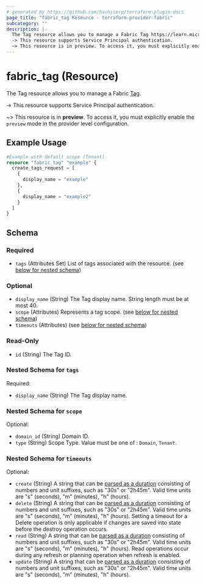 ```yaml
---
# generated by https://github.com/hashicorp/terraform-plugin-docs
page_title: "fabric_tag Resource - terraform-provider-fabric"
subcategory: ""
description: |-
  The Tag resource allows you to manage a Fabric Tag https://learn.microsoft.com/fabric/governance/tags-overview.
  -> This resource supports Service Principal authentication.
  ~> This resource is in preview. To access it, you must explicitly enable the preview mode in the provider level configuration.
---
```


# fabric_tag (Resource)

The Tag resource allows you to manage a Fabric [Tag](https://learn.microsoft.com/fabric/governance/tags-overview).

-> This resource supports Service Principal authentication.

~> This resource is in **preview**. To access it, you must explicitly enable the `preview` mode in the provider level configuration.

## Example Usage

```terraform
#Example with default scope (Tenant)
resource "fabric_tag" "example" {
  create_tags_request = [
    {
      display_name = "example"
    },
    {
      display_name = "example2"
    }
  ]
}
```

<!-- schema generated by tfplugindocs -->
## Schema

### Required

- `tags` (Attributes Set) List of tags associated with the resource. (see [below for nested schema](#nestedatt--tags))

### Optional

- `display_name` (String) The Tag display name. String length must be at most 40.
- `scope` (Attributes) Represents a tag scope. (see [below for nested schema](#nestedatt--scope))
- `timeouts` (Attributes) (see [below for nested schema](#nestedatt--timeouts))

### Read-Only

- `id` (String) The Tag ID.

<a id="nestedatt--tags"></a>

### Nested Schema for `tags`

Required:

- `display_name` (String) The Tag display name.

<a id="nestedatt--scope"></a>

### Nested Schema for `scope`

Optional:

- `domain_id` (String) Domain ID.
- `type` (String) Scope Type. Value must be one of : `Domain`, `Tenant`.

<a id="nestedatt--timeouts"></a>

### Nested Schema for `timeouts`

Optional:

- `create` (String) A string that can be [parsed as a duration](https://pkg.go.dev/time#ParseDuration) consisting of numbers and unit suffixes, such as "30s" or "2h45m". Valid time units are "s" (seconds), "m" (minutes), "h" (hours).
- `delete` (String) A string that can be [parsed as a duration](https://pkg.go.dev/time#ParseDuration) consisting of numbers and unit suffixes, such as "30s" or "2h45m". Valid time units are "s" (seconds), "m" (minutes), "h" (hours). Setting a timeout for a Delete operation is only applicable if changes are saved into state before the destroy operation occurs.
- `read` (String) A string that can be [parsed as a duration](https://pkg.go.dev/time#ParseDuration) consisting of numbers and unit suffixes, such as "30s" or "2h45m". Valid time units are "s" (seconds), "m" (minutes), "h" (hours). Read operations occur during any refresh or planning operation when refresh is enabled.
- `update` (String) A string that can be [parsed as a duration](https://pkg.go.dev/time#ParseDuration) consisting of numbers and unit suffixes, such as "30s" or "2h45m". Valid time units are "s" (seconds), "m" (minutes), "h" (hours).
